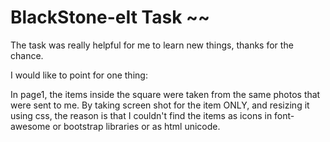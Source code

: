 #  BlackStone-eIt Task ~~ 

The task was really helpful for me to learn new things, thanks for the chance.

I would like to point for one thing:

In page1, the items inside the square were taken from the same photos that were sent to me.
By taking screen shot for the item ONLY, and resizing it using css, the reason is that I couldn't find the items as icons in font-awesome or bootstrap libraries or as html unicode.